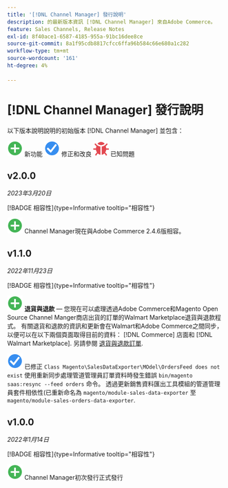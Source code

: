 ```yaml
---
title: '[!DNL Channel Manager] 發行說明'
description: 的最新版本資訊 [!DNL Channel Manager] 來自Adobe Commerce。
feature: Sales Channels, Release Notes
exl-id: 8f40ace1-6587-4185-955a-91bc16dee8ce
source-git-commit: 8a1f95cdb8817cfcc6ffa96b584c66e680a1c282
workflow-type: tm+mt
source-wordcount: '161'
ht-degree: 4%

---
```


# [!DNL Channel Manager] 發行說明

以下版本說明說明的初始版本 [!DNL Channel Manager] 並包含：

![新增](../assets/new.svg) 新功能
![已修正的問題](../assets/fix.svg) 修正和改良
![已知問題](../assets/bug.svg) 已知問題


## v2.0.0

*2023年3月20日*

[!BADGE 相容性]{type=Informative tooltip="相容性"}

![新增](../assets/new.svg)<!--CHAN-5893--> Channel Manager現在與Adobe Commerce 2.4.6版相容。

## v1.1.0

*2022年11月23日*

[!BADGE 相容性]{type=Informative tooltip="相容性"}

![新增](../assets/new.svg)<!--CHAN-5204--> **退貨與退款** — 您現在可以處理透過Adobe Commerce和Magento Open Source Channel Manger商店出貨的訂單的Walmart Marketplace退貨與退款程式。 有關退貨和退款的資訊和更新會在Walmart和Adobe Commerce之間同步，以便可以在以下兩個頁面取得目前的資料： [!DNL Commerce] 店面和 [!DNL Walmart Marketplace]. 另請參閱 [退貨與退款訂單](return-refund-orders.md).

![固定](../assets/fix.svg)<!--CHAN-5661--> 已修正 `Class Magento\SalesDataExporter\MOdel\OrdersFeed does not exist` 使用重新同步處理管道管理員訂單資料時發生錯誤 `bin/magento saas:resync --feed orders` 命令。 透過更新銷售資料匯出工具模組的管道管理員套件相依性(已重新命名為 `magento/module-sales-data-exporter` 至 `magento/module-sales-orders-data-exporter`.

## v1.0.0

*2022年1月14日*

[!BADGE 相容性]{type=Informative tooltip="相容性"}

![新增](../assets/new.svg) Channel Manager初次發行正式發行

